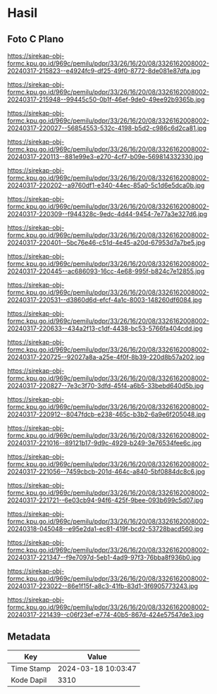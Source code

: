# Hasil

## Foto C Plano

https://sirekap-obj-formc.kpu.go.id/969c/pemilu/pdpr/33/26/16/20/08/3326162008002-20240317-215823--e4924fc9-df25-49f0-8772-8de081e87dfa.jpg

https://sirekap-obj-formc.kpu.go.id/969c/pemilu/pdpr/33/26/16/20/08/3326162008002-20240317-215948--99445c50-0b1f-46ef-9de0-49ee92b9365b.jpg

https://sirekap-obj-formc.kpu.go.id/969c/pemilu/pdpr/33/26/16/20/08/3326162008002-20240317-220027--56854553-532c-4198-b5d2-c986c6d2ca81.jpg

https://sirekap-obj-formc.kpu.go.id/969c/pemilu/pdpr/33/26/16/20/08/3326162008002-20240317-220113--881e99e3-e270-4cf7-b09e-569814332330.jpg

https://sirekap-obj-formc.kpu.go.id/969c/pemilu/pdpr/33/26/16/20/08/3326162008002-20240317-220202--a9760df1-e340-44ec-85a0-5c1d6e5dca0b.jpg

https://sirekap-obj-formc.kpu.go.id/969c/pemilu/pdpr/33/26/16/20/08/3326162008002-20240317-220309--f944328c-9edc-4d44-9454-7e77a3e327d6.jpg

https://sirekap-obj-formc.kpu.go.id/969c/pemilu/pdpr/33/26/16/20/08/3326162008002-20240317-220401--5bc76e46-c51d-4e45-a20d-67953d7a7be5.jpg

https://sirekap-obj-formc.kpu.go.id/969c/pemilu/pdpr/33/26/16/20/08/3326162008002-20240317-220445--ac686093-16cc-4e68-995f-b824c7e12855.jpg

https://sirekap-obj-formc.kpu.go.id/969c/pemilu/pdpr/33/26/16/20/08/3326162008002-20240317-220531--d3860d6d-efcf-4a1c-8003-148260df6084.jpg

https://sirekap-obj-formc.kpu.go.id/969c/pemilu/pdpr/33/26/16/20/08/3326162008002-20240317-220633--434a2f13-c1df-4438-bc53-5766fa404cdd.jpg

https://sirekap-obj-formc.kpu.go.id/969c/pemilu/pdpr/33/26/16/20/08/3326162008002-20240317-220725--92027a8a-a25e-4f0f-8b39-220d8b57a202.jpg

https://sirekap-obj-formc.kpu.go.id/969c/pemilu/pdpr/33/26/16/20/08/3326162008002-20240317-220827--7e3c3f70-3dfd-45f4-a6b5-33bebd640d5b.jpg

https://sirekap-obj-formc.kpu.go.id/969c/pemilu/pdpr/33/26/16/20/08/3326162008002-20240317-220912--8047fdcb-e238-465c-b3b2-6a9e6f205048.jpg

https://sirekap-obj-formc.kpu.go.id/969c/pemilu/pdpr/33/26/16/20/08/3326162008002-20240317-221016--89121b17-9d9c-4929-b249-3e76534fee6c.jpg

https://sirekap-obj-formc.kpu.go.id/969c/pemilu/pdpr/33/26/16/20/08/3326162008002-20240317-221056--7459cbcb-201d-464c-a840-5bf0884dc8c6.jpg

https://sirekap-obj-formc.kpu.go.id/969c/pemilu/pdpr/33/26/16/20/08/3326162008002-20240317-221721--6e03cb94-94f6-425f-9bee-093b699c5d07.jpg

https://sirekap-obj-formc.kpu.go.id/969c/pemilu/pdpr/33/26/16/20/08/3326162008002-20240318-045048--e95e2da1-ec81-419f-bcd2-53728bacd560.jpg

https://sirekap-obj-formc.kpu.go.id/969c/pemilu/pdpr/33/26/16/20/08/3326162008002-20240317-221347--f9e7097d-5eb1-4ad9-97f3-76bba8f936b0.jpg

https://sirekap-obj-formc.kpu.go.id/969c/pemilu/pdpr/33/26/16/20/08/3326162008002-20240317-223022--86e1f15f-a8c3-41fb-83d1-3f6905773243.jpg

https://sirekap-obj-formc.kpu.go.id/969c/pemilu/pdpr/33/26/16/20/08/3326162008002-20240317-221439--c06f23ef-e774-40b5-867d-424e57547de3.jpg


## Metadata

| Key        | Value               |
| ---------- | ------------------- |
| Time Stamp | 2024-03-18 10:03:47 |
| Kode Dapil | 3310                |



